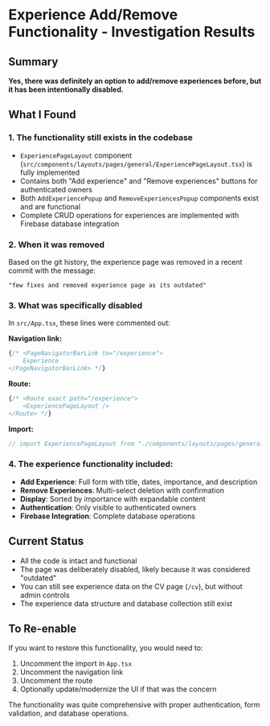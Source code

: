 # Experience Add/Remove Functionality - Investigation Results

## Summary
**Yes, there was definitely an option to add/remove experiences before, but it has been intentionally disabled.**

## What I Found

### 1. **The functionality still exists in the codebase**
- `ExperiencePageLayout` component (`src/components/layouts/pages/general/ExperiencePageLayout.tsx`) is fully implemented
- Contains both "Add experience" and "Remove experiences" buttons for authenticated owners
- Both `AddExperiencePopup` and `RemoveExperiencesPopup` components exist and are functional
- Complete CRUD operations for experiences are implemented with Firebase database integration

### 2. **When it was removed**
Based on the git history, the experience page was removed in a recent commit with the message:
```
"few fixes and removed experience page as its outdated"
```

### 3. **What was specifically disabled**
In `src/App.tsx`, these lines were commented out:

**Navigation link:**
```jsx
{/* <PageNavigatorBarLink to="/experience">
    Experience
</PageNavigatorBarLink> */}
```

**Route:**
```jsx
{/* <Route exact path="/experience">
    <ExperiencePageLayout />
</Route> */}
```

**Import:**
```jsx
// import ExperiencePageLayout from "./components/layouts/pages/general/ExperiencePageLayout";
```

### 4. **The experience functionality included:**
- **Add Experience**: Full form with title, dates, importance, and description
- **Remove Experiences**: Multi-select deletion with confirmation
- **Display**: Sorted by importance with expandable content
- **Authentication**: Only visible to authenticated owners
- **Firebase Integration**: Complete database operations

## Current Status
- All the code is intact and functional
- The page was deliberately disabled, likely because it was considered "outdated"
- You can still see experience data on the CV page (`/cv`), but without admin controls
- The experience data structure and database collection still exist

## To Re-enable
If you want to restore this functionality, you would need to:
1. Uncomment the import in `App.tsx`
2. Uncomment the navigation link
3. Uncomment the route
4. Optionally update/modernize the UI if that was the concern

The functionality was quite comprehensive with proper authentication, form validation, and database operations.